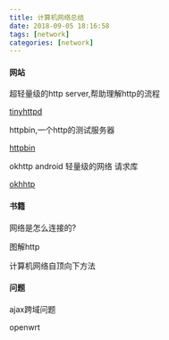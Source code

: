 ```yaml
---
title: 计算机网络总结
date: 2018-09-05 18:16:58
tags: [network]
categories: [network]
---
```


#### 网站

超轻量级的http server,帮助理解http的流程

[tinyhttpd](https://github.com/EZLippi/Tinyhttpd)

httpbin,一个http的测试服务器

[httpbin](http://httpbin.org/)

okhttp android 轻量级的网络 请求库 

[okhhtp](https://github.com/square/okhttp)


#### 书籍

网络是怎么连接的?

图解http

计算机网络自顶向下方法


#### 问题

ajax跨域问题

openwrt


